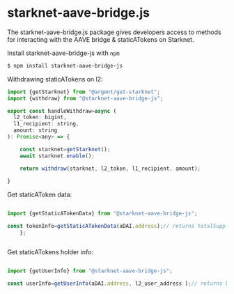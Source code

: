# starknet-aave-bridge.js


The starknet-aave-bridge.js package gives developers access to methods for interacting with the AAVE bridge & staticATokens on Starknet.

Install starknet-aave-bridge-js with `npm`

```bash
$ npm install starknet-aave-bridge-js
```


Withdrawing staticATokens on l2:


```javascript
import {getStarknet} from "@argent/get-starknet";
import {withdraw} from "@starknet-aave-bridge-js";

export const handleWithdraw=async (
  l2_token: bigint,
  l1_recipient: string,
  amount: string
): Promise<any> => {

    const starknet=getStarknet();
    await starknet.enable();

    return withdraw(starknet, l2_token, l1_recipient, amount);
  
}
```


Get staticAToken data:

```javascript

import {getStaticATokenData} from "@starknet-aave-bridge-js";

const tokenInfo=getStaticATokenData(aDAI.address);// returns totalSupply, last_rewards_index_blocknumber & current_rewards_index
    };



```

Get staticATokens holder info:

```javascript

import {getUserInfo} from "@starknet-aave-bridge-js";

const userInfo=getUserInfo(aDAI.address, l2_user_address );// returns balance, user's pending rewards & latest claimed rewards index (snapshot)



```
